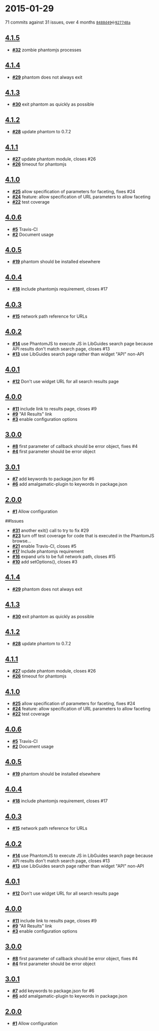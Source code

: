 # 2015-01-29
71 commits against 31 issues, over 4 months [`8488d49`](https://github.com/ucsf-ckm/amalgamatic-libguides/commit/8488d49)⎆[`927748a`](https://github.com/ucsf-ckm/amalgamatic-libguides/commit/927748a)

## [**4.1.5**](https://github.com/ucsf-ckm/amalgamatic-libguides/issues?milestone=16&state=closed)
- [**#32**](https://github.com/ucsf-ckm/amalgamatic-libguides/issues/32) zombie phantomjs processes

## [**4.1.4**](https://github.com/ucsf-ckm/amalgamatic-libguides/issues?milestone=15&state=closed)
- [**#29**](https://github.com/ucsf-ckm/amalgamatic-libguides/issues/29) phantom does not always exit

## [**4.1.3**](https://github.com/ucsf-ckm/amalgamatic-libguides/issues?milestone=14&state=closed)
- [**#30**](https://github.com/ucsf-ckm/amalgamatic-libguides/issues/30) exit phantom as quickly as possible

## [**4.1.2**](https://github.com/ucsf-ckm/amalgamatic-libguides/issues?milestone=13&state=closed)
- [**#28**](https://github.com/ucsf-ckm/amalgamatic-libguides/issues/28) update phantom to 0.7.2

## [**4.1.1**](https://github.com/ucsf-ckm/amalgamatic-libguides/issues?milestone=12&state=closed)
- [**#27**](https://github.com/ucsf-ckm/amalgamatic-libguides/issues/27) update phantom module, closes #26
- [**#26**](https://github.com/ucsf-ckm/amalgamatic-libguides/issues/26) timeout for phantomjs

## [**4.1.0**](https://github.com/ucsf-ckm/amalgamatic-libguides/issues?milestone=11&state=closed)
- [**#25**](https://github.com/ucsf-ckm/amalgamatic-libguides/issues/25) allow specification of parameters for faceting, fixes #24
- [**#24**](https://github.com/ucsf-ckm/amalgamatic-libguides/issues/24) feature: allow specification of URL parameters to allow faceting
- [**#22**](https://github.com/ucsf-ckm/amalgamatic-libguides/issues/22) test coverage

## [**4.0.6**](https://github.com/ucsf-ckm/amalgamatic-libguides/issues?milestone=10&state=closed)
- [**#5**](https://github.com/ucsf-ckm/amalgamatic-libguides/issues/5) Travis-CI
- [**#2**](https://github.com/ucsf-ckm/amalgamatic-libguides/issues/2) Document usage

## [**4.0.5**](https://github.com/ucsf-ckm/amalgamatic-libguides/issues?milestone=9&state=closed)
- [**#19**](https://github.com/ucsf-ckm/amalgamatic-libguides/issues/19) phantom should be installed elsewhere

## [**4.0.4**](https://github.com/ucsf-ckm/amalgamatic-libguides/issues?milestone=8&state=closed)
- [**#18**](https://github.com/ucsf-ckm/amalgamatic-libguides/issues/18) include phantomjs requirement, closes #17

## [**4.0.3**](https://github.com/ucsf-ckm/amalgamatic-libguides/issues?milestone=7&state=closed)
- [**#15**](https://github.com/ucsf-ckm/amalgamatic-libguides/issues/15) network path reference for URLs

## [**4.0.2**](https://github.com/ucsf-ckm/amalgamatic-libguides/issues?milestone=6&state=closed)
- [**#14**](https://github.com/ucsf-ckm/amalgamatic-libguides/issues/14) use PhantomJS to execute JS in LibGuides search page because API results don't match search page, closes #13
- [**#13**](https://github.com/ucsf-ckm/amalgamatic-libguides/issues/13) use LibGuides search page rather than widget "API" non-API

## [**4.0.1**](https://github.com/ucsf-ckm/amalgamatic-libguides/issues?milestone=5&state=closed)
- [**#12**](https://github.com/ucsf-ckm/amalgamatic-libguides/issues/12) Don't use widget URL for all search results page

## [**4.0.0**](https://github.com/ucsf-ckm/amalgamatic-libguides/issues?milestone=4&state=closed)
- [**#11**](https://github.com/ucsf-ckm/amalgamatic-libguides/issues/11) include link to results page, closes #9
- [**#9**](https://github.com/ucsf-ckm/amalgamatic-libguides/issues/9) "All Results" link
- [**#3**](https://github.com/ucsf-ckm/amalgamatic-libguides/issues/3) enable configuration options

## [**3.0.0**](https://github.com/ucsf-ckm/amalgamatic-libguides/issues?milestone=2&state=closed)
- [**#8**](https://github.com/ucsf-ckm/amalgamatic-libguides/issues/8) first parameter of callback should be error object, fixes #4
- [**#4**](https://github.com/ucsf-ckm/amalgamatic-libguides/issues/4) first parameter should be error object

## [**3.0.1**](https://github.com/ucsf-ckm/amalgamatic-libguides/issues?milestone=3&state=closed)
- [**#7**](https://github.com/ucsf-ckm/amalgamatic-libguides/issues/7) add keywords to package.json for #6
- [**#6**](https://github.com/ucsf-ckm/amalgamatic-libguides/issues/6) add amalgamatic-plugin to keywords in package.json

## [**2.0.0**](https://github.com/ucsf-ckm/amalgamatic-libguides/issues?milestone=1&state=closed)
- [**#1**](https://github.com/ucsf-ckm/amalgamatic-libguides/issues/1) Allow configuration

##Issues
- [**#31**](https://github.com/ucsf-ckm/amalgamatic-libguides/issues/31) another exit() call to try to fix #29
- [**#23**](https://github.com/ucsf-ckm/amalgamatic-libguides/issues/23) turn off test coverage for code that is executed in the PhantomJS browse...
- [**#21**](https://github.com/ucsf-ckm/amalgamatic-libguides/issues/21) enable Travis-CI, closes #5
- [**#17**](https://github.com/ucsf-ckm/amalgamatic-libguides/issues/17) Include phantomjs requirement
- [**#16**](https://github.com/ucsf-ckm/amalgamatic-libguides/issues/16) expand urls to be full network path, closes #15
- [**#10**](https://github.com/ucsf-ckm/amalgamatic-libguides/issues/10) add setOptions(), closes #3

## [**4.1.4**](https://github.com/ucsf-ckm/amalgamatic-libguides/issues?milestone=15&state=closed)
- [**#29**](https://github.com/ucsf-ckm/amalgamatic-libguides/issues/29) phantom does not always exit

## [**4.1.3**](https://github.com/ucsf-ckm/amalgamatic-libguides/issues?milestone=14&state=closed)
- [**#30**](https://github.com/ucsf-ckm/amalgamatic-libguides/issues/30) exit phantom as quickly as possible

## [**4.1.2**](https://github.com/ucsf-ckm/amalgamatic-libguides/issues?milestone=13&state=closed)
- [**#28**](https://github.com/ucsf-ckm/amalgamatic-libguides/issues/28) update phantom to 0.7.2

## [**4.1.1**](https://github.com/ucsf-ckm/amalgamatic-libguides/issues?milestone=12&state=closed)
- [**#27**](https://github.com/ucsf-ckm/amalgamatic-libguides/issues/27) update phantom module, closes #26
- [**#26**](https://github.com/ucsf-ckm/amalgamatic-libguides/issues/26) timeout for phantomjs

## [**4.1.0**](https://github.com/ucsf-ckm/amalgamatic-libguides/issues?milestone=11&state=closed)
- [**#25**](https://github.com/ucsf-ckm/amalgamatic-libguides/issues/25) allow specification of parameters for faceting, fixes #24
- [**#24**](https://github.com/ucsf-ckm/amalgamatic-libguides/issues/24) feature: allow specification of URL parameters to allow faceting
- [**#22**](https://github.com/ucsf-ckm/amalgamatic-libguides/issues/22) test coverage

## [**4.0.6**](https://github.com/ucsf-ckm/amalgamatic-libguides/issues?milestone=10&state=closed)
- [**#5**](https://github.com/ucsf-ckm/amalgamatic-libguides/issues/5) Travis-CI
- [**#2**](https://github.com/ucsf-ckm/amalgamatic-libguides/issues/2) Document usage

## [**4.0.5**](https://github.com/ucsf-ckm/amalgamatic-libguides/issues?milestone=9&state=closed)
- [**#19**](https://github.com/ucsf-ckm/amalgamatic-libguides/issues/19) phantom should be installed elsewhere

## [**4.0.4**](https://github.com/ucsf-ckm/amalgamatic-libguides/issues?milestone=8&state=closed)
- [**#18**](https://github.com/ucsf-ckm/amalgamatic-libguides/issues/18) include phantomjs requirement, closes #17

## [**4.0.3**](https://github.com/ucsf-ckm/amalgamatic-libguides/issues?milestone=7&state=closed)
- [**#15**](https://github.com/ucsf-ckm/amalgamatic-libguides/issues/15) network path reference for URLs

## [**4.0.2**](https://github.com/ucsf-ckm/amalgamatic-libguides/issues?milestone=6&state=closed)
- [**#14**](https://github.com/ucsf-ckm/amalgamatic-libguides/issues/14) use PhantomJS to execute JS in LibGuides search page because API results don&#39;t match search page, closes #13
- [**#13**](https://github.com/ucsf-ckm/amalgamatic-libguides/issues/13) use LibGuides search page rather than widget &quot;API&quot; non-API

## [**4.0.1**](https://github.com/ucsf-ckm/amalgamatic-libguides/issues?milestone=5&state=closed)
- [**#12**](https://github.com/ucsf-ckm/amalgamatic-libguides/issues/12) Don&#39;t use widget URL for all search results page

## [**4.0.0**](https://github.com/ucsf-ckm/amalgamatic-libguides/issues?milestone=4&state=closed)
- [**#11**](https://github.com/ucsf-ckm/amalgamatic-libguides/issues/11) include link to results page, closes #9
- [**#9**](https://github.com/ucsf-ckm/amalgamatic-libguides/issues/9) &quot;All Results&quot; link
- [**#3**](https://github.com/ucsf-ckm/amalgamatic-libguides/issues/3) enable configuration options

## [**3.0.0**](https://github.com/ucsf-ckm/amalgamatic-libguides/issues?milestone=2&state=closed)
- [**#8**](https://github.com/ucsf-ckm/amalgamatic-libguides/issues/8) first parameter of callback should be error object, fixes #4
- [**#4**](https://github.com/ucsf-ckm/amalgamatic-libguides/issues/4) first parameter should be error object

## [**3.0.1**](https://github.com/ucsf-ckm/amalgamatic-libguides/issues?milestone=3&state=closed)
- [**#7**](https://github.com/ucsf-ckm/amalgamatic-libguides/issues/7) add keywords to package.json for #6
- [**#6**](https://github.com/ucsf-ckm/amalgamatic-libguides/issues/6) add amalgamatic-plugin to keywords in package.json

## [**2.0.0**](https://github.com/ucsf-ckm/amalgamatic-libguides/issues?milestone=1&state=closed)
- [**#1**](https://github.com/ucsf-ckm/amalgamatic-libguides/issues/1) Allow configuration

